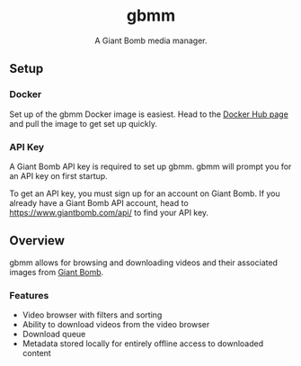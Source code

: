 <h1 style="text-align: center">gbmm</h1>
<p style="text-align: center">A Giant Bomb media manager.</p>

## Setup

### Docker
Set up of the gbmm Docker image is easiest. Head to the <a href="https://hub.docker.com/r/bmdo/gbmm">Docker Hub page</a> and pull the image to get set up quickly.

### API Key
A Giant Bomb API key is required to set up gbmm. gbmm will prompt you for an API key on first startup.

To get an API key, you must sign up for an account on Giant Bomb. If you already have a Giant Bomb API account, head to https://www.giantbomb.com/api/ to find your API key.

## Overview

gbmm allows for browsing and downloading videos and their associated images from <a href="https://www.giantbomb.com/">Giant Bomb</a>.

### Features
* Video browser with filters and sorting
* Ability to download videos from the video browser
* Download queue
* Metadata stored locally for entirely offline access to downloaded content